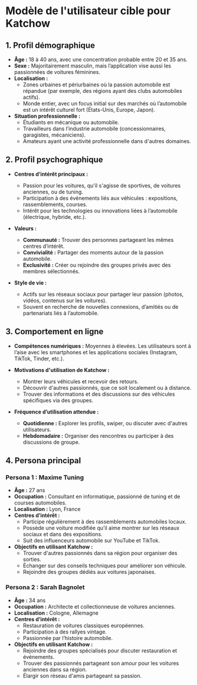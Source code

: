 # Modèle de l'utilisateur cible pour Katchow

## 1. Profil démographique

- **Âge :** 18 à 40 ans, avec une concentration probable entre 20 et 35 ans.  
- **Sexe :** Majoritairement masculin, mais l’application vise aussi les passionnées de voitures féminines.  
- **Localisation :**  
  - Zones urbaines et périurbaines où la passion automobile est répandue (par exemple, des régions ayant des clubs automobiles actifs).  
  - Monde entier, avec un focus initial sur des marchés où l’automobile est un intérêt culturel fort (États-Unis, Europe, Japon).  
- **Situation professionnelle :**  
  - Étudiants en mécanique ou automobile.  
  - Travailleurs dans l’industrie automobile (concessionnaires, garagistes, mécaniciens).  
  - Amateurs ayant une activité professionnelle dans d'autres domaines.  

## 2. Profil psychographique

- **Centres d’intérêt principaux :**  
  - Passion pour les voitures, qu'il s'agisse de sportives, de voitures anciennes, ou de tuning.  
  - Participation à des événements liés aux véhicules : expositions, rassemblements, courses.  
  - Intérêt pour les technologies ou innovations liées à l’automobile (électrique, hybride, etc.).  

- **Valeurs :**  
  - **Communauté :** Trouver des personnes partageant les mêmes centres d’intérêt.  
  - **Convivialité :** Partager des moments autour de la passion automobile.  
  - **Exclusivité :** Créer ou rejoindre des groupes privés avec des membres sélectionnés.  

- **Style de vie :**  
  - Actifs sur les réseaux sociaux pour partager leur passion (photos, vidéos, contenus sur les voitures).  
  - Souvent en recherche de nouvelles connexions, d’amitiés ou de partenariats liés à l’automobile.  

## 3. Comportement en ligne

- **Compétences numériques :** Moyennes à élevées. Les utilisateurs sont à l’aise avec les smartphones et les applications sociales (Instagram, TikTok, Tinder, etc.).  
- **Motivations d'utilisation de Katchow :**  
  - Montrer leurs véhicules et recevoir des retours.  
  - Découvrir d'autres passionnés, que ce soit localement ou à distance.  
  - Trouver des informations et des discussions sur des véhicules spécifiques via des groupes.  

- **Fréquence d’utilisation attendue :**  
  - **Quotidienne :** Explorer les profils, swiper, ou discuter avec d'autres utilisateurs.  
  - **Hebdomadaire :** Organiser des rencontres ou participer à des discussions de groupe.  

## 4. Persona principal

### Persona 1 : Maxime Tuning

- **Âge :** 27 ans  
- **Occupation :** Consultant en informatique, passionné de tuning et de courses automobiles.  
- **Localisation :** Lyon, France  
- **Centres d’intérêt :**  
  - Participe régulièrement à des rassemblements automobiles locaux.  
  - Possède une voiture modifiée qu’il aime montrer sur les réseaux sociaux et dans des expositions.  
  - Suit des influenceurs automobile sur YouTube et TikTok.  
- **Objectifs en utilisant Katchow :**  
  - Trouver d'autres passionnés dans sa région pour organiser des sorties.  
  - Échanger sur des conseils techniques pour améliorer son véhicule.  
  - Rejoindre des groupes dédiés aux voitures japonaises.  

### Persona 2 : Sarah Bagnolet

- **Âge :** 34 ans  
- **Occupation :** Architecte et collectionneuse de voitures anciennes.  
- **Localisation :** Cologne, Allemagne  
- **Centres d’intérêt :**  
  - Restauration de voitures classiques européennes.  
  - Participation à des rallyes vintage.  
  - Passionnée par l’histoire automobile.  
- **Objectifs en utilisant Katchow :**  
  - Rejoindre des groupes spécialisés pour discuter restauration et événements.  
  - Trouver des passionnés partageant son amour pour les voitures anciennes dans sa région.  
  - Élargir son réseau d'amis partageant sa passion.  
